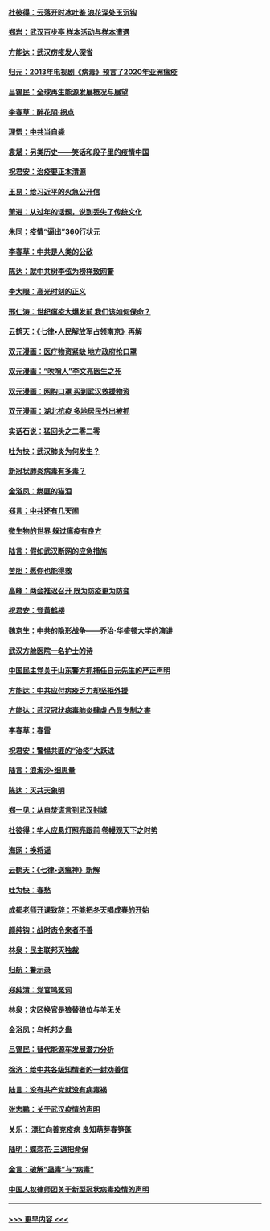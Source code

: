 #### [杜彼得：云落开时冰吐鉴 浪花深处玉沉钩](../pages/nsc993/n11892107.md?t=02250302) 
#### [郑岩：武汉百步亭 样本活动与样本遭遇](../pages/nsc993/n11892310.md?t=02250302) 
#### [方能达：武汉疠疫发人深省](../pages/nsc993/n11891376.md?t=02250302) 
#### [归元：2013年电视剧《病毒》预言了2020年亚洲瘟疫](../pages/nsc993/n11891126.md?t=02250302) 
#### [吕锡民：全球再生能源发展概况与展望](../pages/nsc993/n11890613.md?t=02250302) 
#### [李春草：醉花阴·拐点](../pages/nsc993/n11890567.md?t=02250302) 
#### [理悟：中共当自毙](../pages/nsc993/n11890559.md?t=02250302) 
#### [袁斌：另类历史——笑话和段子里的疫情中国](../pages/nsc993/n11889243.md?t=02250302) 
#### [祝君安：治疫要正本清源](../pages/nsc993/n11889085.md?t=02250302) 
#### [王易：给习近平的火急公开信](../pages/nsc993/n11888225.md?t=02250302) 
#### [萧进：从过年的话题，说到丢失了传统文化](../pages/nsc993/n11887732.md?t=02250302) 
#### [朱同：疫情“逼出”360行状元](../pages/nsc993/n11887678.md?t=02250302) 
#### [李春草：中共是人类的公敌](../pages/nsc993/n11887656.md?t=02250302) 
#### [陈达：就中共树李弦为榜样致网警](../pages/nsc993/n11887625.md?t=02250302) 
#### [李大眼：高光时刻的正义](../pages/nsc993/n11887585.md?t=02250302) 
#### [邢仁涛：世纪瘟疫大爆发前 我们该如何保命？](../pages/nsc993/n11887535.md?t=02250302) 
#### [云鹤天：《七律▪人民解放军占领南京》再解](../pages/nsc993/n11887524.md?t=02250302) 
#### [双元漫画：医疗物资紧缺 地方政府抢口罩](../pages/nsc993/n11884744.md?t=02250302) 
#### [双元漫画：“吹哨人”李文亮医生之死](../pages/nsc993/n11884705.md?t=02250302) 
#### [双元漫画：网购口罩 买到武汉救援物资](../pages/nsc993/n11884670.md?t=02250302) 
#### [双元漫画：湖北抗疫 多地居民外出被抓](../pages/nsc993/n11884643.md?t=02250302) 
#### [实话石说：猛回头之二零二零](../pages/nsc993/n11883968.md?t=02250302) 
#### [吐为快：武汉肺炎为何发生？](../pages/nsc993/n11882180.md?t=02250302) 
#### [新冠状肺炎病毒有多毒？](../pages/nsc993/n11881790.md?t=02250302) 
#### [金浴凤：绑匪的猫泪](../pages/nsc993/n11880664.md?t=02250302) 
#### [郑言：中共还有几天闹](../pages/nsc993/n11880645.md?t=02250302) 
#### [微生物的世界 躲过瘟疫有良方](../pages/nsc993/n11880492.md?t=02250302) 
#### [陆言：假如武汉断网的应急措施](../pages/nsc993/n11880619.md?t=02250302) 
#### [苦胆：愿你也能得救](../pages/nsc993/n11880601.md?t=02250302) 
#### [高峰：两会推迟召开  既为防疫更为防变](../pages/nsc993/n11879977.md?t=02250302) 
#### [祝君安：登黄鹤楼](../pages/nsc993/n11880583.md?t=02250302) 
#### [魏京生：中共的隐形战争——乔治‧华盛顿大学的演讲](../pages/nsc993/n11879765.md?t=02250302) 
#### [武汉方舱医院一名护士的诗](../pages/nsc993/n11878480.md?t=02250302) 
#### [中国民主党关于山东警方抓捕任自元先生的严正声明](../pages/nsc993/n11877506.md?t=02250302) 
#### [方能达：中共应付疠疫乏力却坚拒外援](../pages/nsc993/n11877497.md?t=02250302) 
#### [方能达：武汉冠状病毒肺炎肆虐 凸显专制之害](../pages/nsc993/n11877475.md?t=02250302) 
#### [李春草：春雷](../pages/nsc993/n11876287.md?t=02250302) 
#### [祝君安：警惕共匪的“治疫”大跃进](../pages/nsc993/n11876084.md?t=02250302) 
#### [陆言：浪淘沙•细思量](../pages/nsc993/n11876071.md?t=02250302) 
#### [陈达：灭共天象明](../pages/nsc993/n11876063.md?t=02250302) 
#### [郑一见：从自焚谎言到武汉封城](../pages/nsc993/n11875621.md?t=02250302) 
#### [杜彼得：华人应悬灯照亮跟前 卷幔观天下之时势](../pages/nsc993/n11874822.md?t=02250302) 
#### [海网：换将谣](../pages/nsc993/n11873712.md?t=02250302) 
#### [云鹤天：《七律▪送瘟神》新解](../pages/nsc993/n11873598.md?t=02250302) 
#### [吐为快：春愁](../pages/nsc993/n11872801.md?t=02250302) 
#### [成都老师开课致辞：不能把冬天唱成春的开始](../pages/nsc993/n11872653.md?t=02250302) 
#### [颜纯钩：战时态令来者不善](../pages/nsc993/n11872011.md?t=02250302) 
#### [林泉：民主联邦灭独裁](../pages/nsc993/n11870998.md?t=02250302) 
#### [归航：警示录](../pages/nsc993/n11870963.md?t=02250302) 
#### [郑纯清：党官鸣冤词](../pages/nsc993/n11870938.md?t=02250302) 
#### [林泉：灾区换官是狼替狼位与羊无关](../pages/nsc993/n11870896.md?t=02250302) 
#### [金浴凤：乌托邦之蛊](../pages/nsc993/n11870879.md?t=02250302) 
#### [吕锡民：替代能源车发展潜力分析](../pages/nsc993/n11870656.md?t=02250302) 
#### [徐济：给中共各级知情者的一封劝善信](../pages/nsc993/n11868561.md?t=02250302) 
#### [陆言：没有共产党就没有病毒祸](../pages/nsc993/n11868232.md?t=02250302) 
#### [张志鹏：关于武汉疫情的声明](../pages/nsc993/n11867182.md?t=02250302) 
#### [关乐： 漂红向善克疫病 良知萌芽春笋蓬](../pages/nsc993/n11865710.md?t=02250302) 
#### [陆明：蝶恋花‧三退把命保](../pages/nsc993/n11865673.md?t=02250302) 
#### [金言：破解“蛊毒”与“病毒”](../pages/nsc993/n11864103.md?t=02250302) 
#### [中国人权律师团关于新型冠状病毒疫情的声明](../pages/nsc993/n11864249.md?t=02250302) 

----
#### [ >>> 更早内容 <<< ](../indexes/nsc993-earlier.md)
